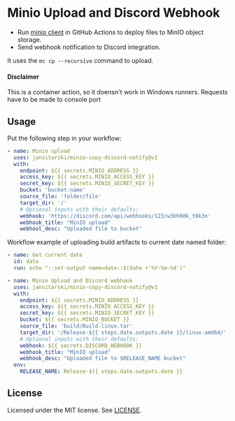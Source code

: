 # Minio Upload and Discord Webhook

- Run [minio client][] in GitHub Actions to deploy files to MinIO object storage.
- Send webhook notification to Discord integration. 

It uses the `mc cp --recursive` command to upload.

#### Disclaimer
This is a container action, so it doensn't work in Windows runners.
Requests have to be made to console port

## Usage
Put the following step in your workflow:

```yml
- name: Minio upload
  uses: jansitarski/minio-copy-discord-notify@v1
  with:
    endpoint: ${{ secrets.MINIO_ADDRESS }}
    access_key: ${{ secrets.MINIO_ACCESS_KEY }}
    secret_key: ${{ secrets.MINIO_SECRET_KEY }}
    bucket: 'bucket-name'
    source_file: 'folder/file'
    target_dir: '/'
    # Optional inputs with their defaults:
    webhook: 'https://discord.com/api/webhooks/123/w3bh00k_t0k3n'
    webhook_title: "MinIO upload"
    webhool_desc: "Uploaded file to bucket"
```

Workflow example of uploading build artifacts to current date named folder:
```yml
- name: Get current date
  id: date
  run: echo "::set-output name=date::$(date +'%Y-%m-%d')"

- name: Minio Upload and Discord webhook
  uses: jansitarski/minio-copy-discord-notify@v1
  with:
    endpoint: ${{ secrets.MINIO_ADDRESS }}
    access_key: ${{ secrets.MINIO_ACCESS_KEY }}
    secret_key: ${{ secrets.MINIO_SECRET_KEY }}
    bucket: ${{ secrets.MINIO_BUCKET }}
    source_file: 'build/Build-linux.tar'
    target_dir: '/Release-${{ steps.date.outputs.date }}/linux-amd64/'
    # Optional inputs with their defaults:
    webhook: ${{ secrets.DISCORD_WEBHOOK }}
    webhook_title: "MinIO upload"
    webhook_desc: "Uploaded file to $RELEASE_NAME bucket"
  env:
    RELEASE_NAME: Release-${{ steps.date.outputs.date }}
```

## License

Licensed under the MIT license. See [LICENSE](LICENSE).

[minio client]: https://docs.min.io/docs/minio-client-quickstart-guide

